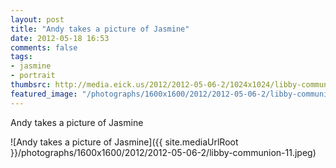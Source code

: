 ```yaml
---
layout: post
title: "Andy takes a picture of Jasmine"
date: 2012-05-18 16:53
comments: false
tags: 
- jasmine
- portrait
thumbsrc: http://media.eick.us/2012/2012-05-06-2/1024x1024/libby-communion-11.jpeg
featured_image: "/photographs/1600x1600/2012/2012-05-06-2/libby-communion-11.jpeg"
---
```

Andy takes a picture of Jasmine



![Andy takes a picture of Jasmine]({{ site.mediaUrlRoot }}/photographs/1600x1600/2012/2012-05-06-2/libby-communion-11.jpeg)

